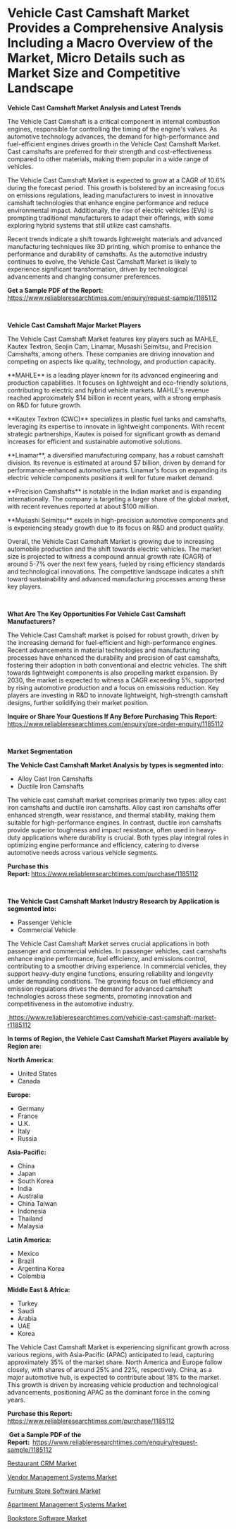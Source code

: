 <p><h1>Vehicle Cast Camshaft Market Provides a Comprehensive Analysis Including a Macro Overview of the Market, Micro Details such as Market Size and Competitive Landscape</h1></p><p><strong>Vehicle Cast Camshaft Market Analysis and Latest Trends</strong></p>
<p><p>The Vehicle Cast Camshaft is a critical component in internal combustion engines, responsible for controlling the timing of the engine's valves. As automotive technology advances, the demand for high-performance and fuel-efficient engines drives growth in the Vehicle Cast Camshaft Market. Cast camshafts are preferred for their strength and cost-effectiveness compared to other materials, making them popular in a wide range of vehicles.</p><p>The Vehicle Cast Camshaft Market is expected to grow at a CAGR of 10.6% during the forecast period. This growth is bolstered by an increasing focus on emissions regulations, leading manufacturers to invest in innovative camshaft technologies that enhance engine performance and reduce environmental impact. Additionally, the rise of electric vehicles (EVs) is prompting traditional manufacturers to adapt their offerings, with some exploring hybrid systems that still utilize cast camshafts.</p><p>Recent trends indicate a shift towards lightweight materials and advanced manufacturing techniques like 3D printing, which promise to enhance the performance and durability of camshafts. As the automotive industry continues to evolve, the Vehicle Cast Camshaft Market is likely to experience significant transformation, driven by technological advancements and changing consumer preferences.</p></p>
<p><strong>Get a Sample PDF of the Report:&nbsp;</strong> <a href="https://www.reliableresearchtimes.com/enquiry/request-sample/1185112?utm_campaign=1393&utm_medium=2&utm_source=Github&utm_content=ia&utm_term=22102024&utm_id=vehicle-cast-camshaft">https://www.reliableresearchtimes.com/enquiry/request-sample/1185112</a></p>
<p>&nbsp;</p>
<p><strong>Vehicle Cast Camshaft Major Market Players</strong></p>
<p><p>The Vehicle Cast Camshaft Market features key players such as MAHLE, Kautex Textron, Seojin Cam, Linamar, Musashi Seimitsu, and Precision Camshafts, among others. These companies are driving innovation and competing on aspects like quality, technology, and production capacity.</p><p>**MAHLE** is a leading player known for its advanced engineering and production capabilities. It focuses on lightweight and eco-friendly solutions, contributing to electric and hybrid vehicle markets. MAHLE's revenue reached approximately $14 billion in recent years, with a strong emphasis on R&D for future growth.</p><p>**Kautex Textron (CWC)** specializes in plastic fuel tanks and camshafts, leveraging its expertise to innovate in lightweight components. With recent strategic partnerships, Kautex is poised for significant growth as demand increases for efficient and sustainable automotive solutions.</p><p>**Linamar**, a diversified manufacturing company, has a robust camshaft division. Its revenue is estimated at around $7 billion, driven by demand for performance-enhanced automotive parts. Linamar's focus on expanding its electric vehicle components positions it well for future market demand.</p><p>**Precision Camshafts** is notable in the Indian market and is expanding internationally. The company is targeting a larger share of the global market, with recent revenues reported at about $100 million.</p><p>**Musashi Seimitsu** excels in high-precision automotive components and is experiencing steady growth due to its focus on R&D and product quality. </p><p>Overall, the Vehicle Cast Camshaft Market is growing due to increasing automobile production and the shift towards electric vehicles. The market size is projected to witness a compound annual growth rate (CAGR) of around 5-7% over the next few years, fueled by rising efficiency standards and technological innovations. The competitive landscape indicates a shift toward sustainability and advanced manufacturing processes among these key players.</p></p>
<p>&nbsp;</p>
<p><strong>What Are The Key Opportunities For Vehicle Cast Camshaft Manufacturers?</strong></p>
<p><p>The Vehicle Cast Camshaft market is poised for robust growth, driven by the increasing demand for fuel-efficient and high-performance engines. Recent advancements in material technologies and manufacturing processes have enhanced the durability and precision of cast camshafts, fostering their adoption in both conventional and electric vehicles. The shift towards lightweight components is also propelling market expansion. By 2030, the market is expected to witness a CAGR exceeding 5%, supported by rising automotive production and a focus on emissions reduction. Key players are investing in R&D to innovate lightweight, high-strength camshaft designs, further solidifying their market position.</p></p>
<p><strong>Inquire or Share Your Questions If Any Before Purchasing This Report:</strong> <a href="https://www.reliableresearchtimes.com/enquiry/pre-order-enquiry/1185112?utm_campaign=1393&utm_medium=2&utm_source=Github&utm_content=ia&utm_term=22102024&utm_id=vehicle-cast-camshaft">https://www.reliableresearchtimes.com/enquiry/pre-order-enquiry/1185112</a></p>
<p>&nbsp;</p>
<p><strong>Market Segmentation</strong></p>
<p><strong>The Vehicle Cast Camshaft Market Analysis by types is segmented into:</strong></p>
<p><ul><li>Alloy Cast Iron Camshafts</li><li>Ductile Iron Camshafts</li></ul></p>
<p><p>The vehicle cast camshaft market comprises primarily two types: alloy cast iron camshafts and ductile iron camshafts. Alloy cast iron camshafts offer enhanced strength, wear resistance, and thermal stability, making them suitable for high-performance engines. In contrast, ductile iron camshafts provide superior toughness and impact resistance, often used in heavy-duty applications where durability is crucial. Both types play integral roles in optimizing engine performance and efficiency, catering to diverse automotive needs across various vehicle segments.</p></p>
<p><strong>Purchase this Report:&nbsp;</strong><a href="https://www.reliableresearchtimes.com/purchase/1185112?utm_campaign=1393&utm_medium=2&utm_source=Github&utm_content=ia&utm_term=22102024&utm_id=vehicle-cast-camshaft">https://www.reliableresearchtimes.com/purchase/1185112</a></p>
<p>&nbsp;</p>
<p><strong>The Vehicle Cast Camshaft Market Industry Research by Application is segmented into:</strong></p>
<p><ul><li>Passenger Vehicle</li><li>Commercial Vehicle</li></ul></p>
<p><p>The Vehicle Cast Camshaft Market serves crucial applications in both passenger and commercial vehicles. In passenger vehicles, cast camshafts enhance engine performance, fuel efficiency, and emissions control, contributing to a smoother driving experience. In commercial vehicles, they support heavy-duty engine functions, ensuring reliability and longevity under demanding conditions. The growing focus on fuel efficiency and emission regulations drives the demand for advanced camshaft technologies across these segments, promoting innovation and competitiveness in the automotive industry.</p></p>
<p><a href="https://www.reliableresearchtimes.com/vehicle-cast-camshaft-market-r1185112?utm_campaign=1393&utm_medium=2&utm_source=Github&utm_content=ia&utm_term=22102024&utm_id=vehicle-cast-camshaft">&nbsp;https://www.reliableresearchtimes.com/vehicle-cast-camshaft-market-r1185112</a></p>
<p><strong>In terms of Region, the Vehicle Cast Camshaft Market Players available by Region are:</strong></p>
<p>
    <p> <strong> North America: </strong>
        <ul>
            <li>United States</li>
            <li>Canada</li>
        </ul>
        </p> 
    <p> <strong> Europe: </strong>
        <ul>
            <li>Germany</li>
            <li>France</li>
            <li>U.K.</li>
            <li>Italy</li>
            <li>Russia</li>
        </ul>
        </p> 
    <p> <strong> Asia-Pacific: </strong>
        <ul>
            <li>China</li>
            <li>Japan</li>
            <li>South Korea</li>
            <li>India</li>
            <li>Australia</li>
            <li>China Taiwan</li>
            <li>Indonesia</li>
            <li>Thailand</li>
            <li>Malaysia</li>
        </ul>
        </p> 
    <p> <strong> Latin America: </strong>
        <ul>
            <li>Mexico</li>
            <li>Brazil</li>
            <li>Argentina Korea</li>
            <li>Colombia</li>
        </ul>
        </p> 
    <p> <strong> Middle East & Africa: </strong>
        <ul>
            <li>Turkey</li>
            <li>Saudi</li>
            <li>Arabia</li>
            <li>UAE</li>
            <li>Korea</li>
        </ul>
    </p>
    </p>
<p><p>The Vehicle Cast Camshaft Market is experiencing significant growth across various regions, with Asia-Pacific (APAC) anticipated to lead, capturing approximately 35% of the market share. North America and Europe follow closely, with shares of around 25% and 22%, respectively. China, as a major automotive hub, is expected to contribute about 18% to the market. This growth is driven by increasing vehicle production and technological advancements, positioning APAC as the dominant force in the coming years.</p></p>
<p><strong>Purchase this Report: </strong><a href="https://www.reliableresearchtimes.com/purchase/1185112?utm_campaign=1393&utm_medium=2&utm_source=Github&utm_content=ia&utm_term=22102024&utm_id=vehicle-cast-camshaft">https://www.reliableresearchtimes.com/purchase/1185112</a></p>
<p>&nbsp;<strong>Get a Sample PDF of the Report:&nbsp;&nbsp;</strong><a href="https://www.reliableresearchtimes.com/enquiry/request-sample/1185112?utm_campaign=1393&utm_medium=2&utm_source=Github&utm_content=ia&utm_term=22102024&utm_id=vehicle-cast-camshaft">https://www.reliableresearchtimes.com/enquiry/request-sample/1185112</a></p>
<p><strong></strong></p>
<p><p><a href="https://www.linkedin.com/pulse/global-restaurant-crm-market-pulse-trends-growth-analysis-lerac?utm_campaign=1393&utm_medium=2&utm_source=Github&utm_content=ia&utm_term=22102024&utm_id=vehicle-cast-camshaft">Restaurant CRM Market</a></p><p><a href="https://www.linkedin.com/pulse/future-vendor-management-systems-market-global-forecast-69d7c?utm_campaign=1393&utm_medium=2&utm_source=Github&utm_content=ia&utm_term=22102024&utm_id=vehicle-cast-camshaft">Vendor Management Systems Market</a></p><p><a href="https://www.linkedin.com/pulse/furniture-store-software-market-forecasts-trends-impact-analysis-s60yc?utm_campaign=1393&utm_medium=2&utm_source=Github&utm_content=ia&utm_term=22102024&utm_id=vehicle-cast-camshaft">Furniture Store Software Market</a></p><p><a href="https://www.linkedin.com/pulse/apartment-management-systems-market-segmentation-in-depth-analysis-ocagc?utm_campaign=1393&utm_medium=2&utm_source=Github&utm_content=ia&utm_term=22102024&utm_id=vehicle-cast-camshaft">Apartment Management Systems Market</a></p><p><a href="https://www.linkedin.com/pulse/exploring-bookstore-software-market-strategic-insights-growth-v8wdc?utm_campaign=1393&utm_medium=2&utm_source=Github&utm_content=ia&utm_term=22102024&utm_id=vehicle-cast-camshaft">Bookstore Software Market</a></p></p>